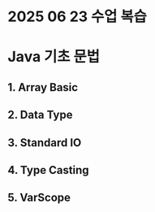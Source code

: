 # 2025 06 23 수업 복습
# Java 기초 문법
## 1. Array Basic
## 2. Data Type
## 3. Standard IO
## 4. Type Casting
## 5. VarScope

